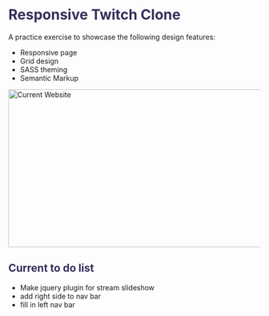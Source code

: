 # <span style="color: #3a2e5b"> Responsive Twitch Clone </span>

A practice exercise to showcase the following design features:
* Responsive page
* Grid design
* SASS theming
* Semantic Markup


<img src="https://i.imgur.com/LDuwqC3.jpg" alt="Current Website" style="max-width:100%;" width="600" height="315">

## <span style="color: #3a2e5b">Current to do list</span>

* Make jquery plugin for stream slideshow
* add right side to nav bar
* fill in left nav bar
